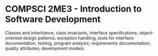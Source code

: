 # COMPSCI 2ME3 - Introduction to Software Development
Classes and inheritance, class invariants, interface specifications; object-oriented design patterns; exception handling; tools for interface documentation, testing, program analysis; requirements documentation; quality attributes; development models.

